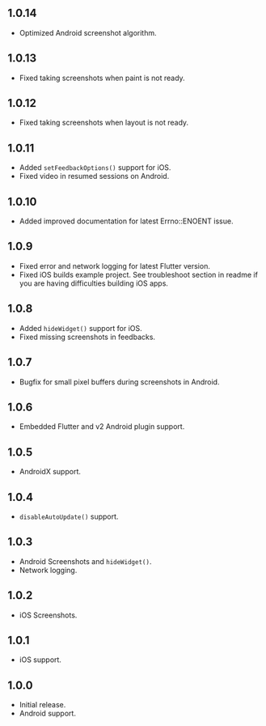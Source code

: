## 1.0.14
* Optimized Android screenshot algorithm.

## 1.0.13
* Fixed taking screenshots when paint is not ready.

## 1.0.12
* Fixed taking screenshots when layout is not ready.

## 1.0.11
* Added `setFeedbackOptions()` support for iOS.
* Fixed video in resumed sessions on Android.

## 1.0.10
* Added improved documentation for latest Errno::ENOENT issue.

## 1.0.9
* Fixed error and network logging for latest Flutter version.
* Fixed iOS builds example project. See troubleshoot section in readme if you are having difficulties building iOS apps.

## 1.0.8
* Added `hideWidget()` support for iOS.
* Fixed missing screenshots in feedbacks.

## 1.0.7
* Bugfix for small pixel buffers during screenshots in Android.

## 1.0.6
* Embedded Flutter and v2 Android plugin support.

## 1.0.5
* AndroidX support.

## 1.0.4
* `disableAutoUpdate()` support.

## 1.0.3
* Android Screenshots and `hideWidget()`.
* Network logging.

## 1.0.2
* iOS Screenshots.

## 1.0.1
* iOS support.

## 1.0.0
* Initial release.
* Android support.
